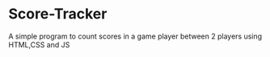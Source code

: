 # Score-Tracker
A simple program to count scores in a game player between 2 players using HTML,CSS and JS
